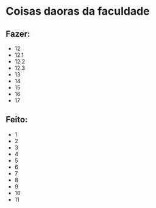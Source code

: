 # Coisas daoras da faculdade

## Fazer:
  - 12
  - 12.1
  - 12.2
  - 12.3
  - 13
  - 14
  - 15
  - 16
  - 17

## Feito:
  - 1
  - 2
  - 3
  - 4
  - 5
  - 6
  - 7
  - 8
  - 9
  - 10
  - 11
    
